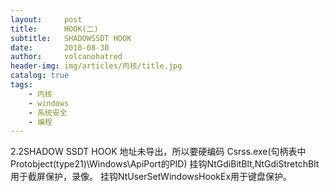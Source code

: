 ```yaml
---
layout:     post
title:      HOOK(二)
subtitle:   SHADOWSSDT HOOK
date:       2018-08-30
author:     volcanohatred
header-img: img/articles/内核/title.jpg
catalog: true
tags:
    - 内核
    - windows
    - 系统安全
    - 编程
---
```




2.2SHADOW SSDT HOOK
地址未导出，所以要硬编码
Csrss.exe(句柄表中Protobject(type21)\\Windows\\ApiPort的PID)
挂钩NtGdiBitBlt,NtGdiStretchBlt用于截屏保护，录像。
挂钩NtUserSetWindowsHookEx用于键盘保护。